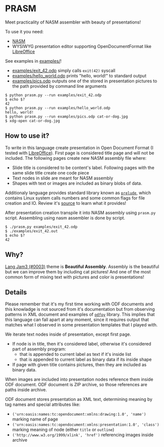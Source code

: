 # PRASM

Meet practicality of NASM assembler with beauty of presentations!

To use it you need:

- [NASM](https://www.nasm.us/)
- WYSIWYG presentation editor supporting OpenDocumentFormat like [LibreOffice](https://www.libreoffice.org)

See examples in [examples/](./examples/)!

- [examples/exit_42.odp](examples/exit_42.odp) simply calls `exit(42)` syscall
- [examples/hello_world.odp](examples/hello_world.odp) prints "hello, world!" to standard output
- [examples/pics.odp](examples/pics.odp) outputs one of the stored in presentation pictures to the path provided by command line arguments

```
$ python prasm.py --run examples/exit_42.odp
$ echo $?
42
$ python prasm.py --run examples/hello_world.odp
hello, world!
$ python prasm.py --run examples/pics.odp cat-or-dog.jpg
$ xdg-open cat-or-dog.jpg
```

## How to use it?

To write in this language create presentation in Open Document Format (I tested with [LibreOffice](https://www.libreoffice.org/)). First page is considered title page and will not be included. The following pages create new NASM assembly file where:

- Slide title is considered to be content's label. Following pages with the same slide title create one code piece
- Text nodes in slide are meant for NASM assembly
- Shapes with text or images are included as binary blobs of data.

Additionaly language provides standard library known as [`prelude`](./prelude.nasm), which contains Linux system calls numbers and some common flags for file creation and IO. Review it's [source](./prelude.nasm) to learn what it provides!

After presentation creation transpile it into NASM assembly using `prasm.py` script. Assembling using nasm assembler is done by script.

```console
$ ./prasm.py examples/exit_42.odp
$ ./examples/exit_42.out
$ echo $?
42
```

## Why?

[Lang Jam3 (#0003)](https://github.com/langjam/jam0003) theme is __Beautiful Assembly__. Assembly is the beautiful but we can improve them by including cat pictures! And one of the most common form of mixing text with pictures and color is presentations!

## Details

Please remember that it's my first time working with ODF documents and this knowladge is not sourced from it's documentation but from observing patterns in XML document and examples of [`odfpy`](https://github.com/eea/odfpy) library. This implies that this language can fall apart at any moment, since it requires output that matches what I observed in some presentation templates that I played with.

We iterate text nodes inside of presentation, except first page.

- If node is in title, then it's considered label, otherwise it's considered part of assembly program:
	- that is appended to current label as text if it's inside list
	- that is appended to current label as binary data if its inside shape
- If page with given title contains pictures, then they are included as binary data.

When images are included into presentation nodes reference them inside ODF document. ODF document is ZIP archive, so those references are paths inside archive.

ODF document stores presentation as XML text, determining meaning by tag names and special attributes like:

- `('urn:oasis:names:tc:opendocument:xmlns:drawing:1.0', 'name')` marking name of page
- `('urn:oasis:names:tc:opendocument:xmlns:presentation:1.0', 'class')` marking meaning of node (either `title` or `outline`)
- `('http://www.w3.org/1999/xlink', 'href')` referencing images inside archive
